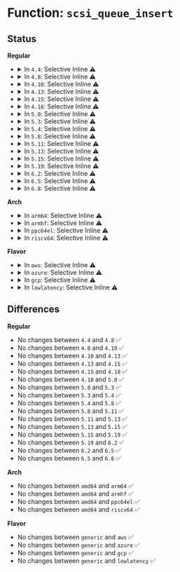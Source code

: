 # Function: <code>scsi_queue_insert</code>

## Status
<b>Regular</b>
<ul>
<li>
<details>
<summary>In <code>4.4</code>: Selective Inline ⚠️</summary>

```c
void scsi_queue_insert(struct scsi_cmnd *cmd, int reason);
```

**Collision:** Unique Global

**Inline:** Selective

**Transformation:** False

**Instances:**

```
In drivers/scsi/scsi_lib.c (ffffffff815b0100)
Location: drivers/scsi/scsi_lib.c:196
Inline: True
Inline callers:
  - drivers/scsi/scsi_lib.c:scsi_softirq_done
  - drivers/scsi/scsi_lib.c:scsi_softirq_done
  - drivers/scsi/scsi_lib.c:scsi_request_fn
Direct callers:
  - drivers/scsi/scsi_error.c:scmd_eh_abort_handler
  - drivers/scsi/scsi_error.c:scsi_eh_flush_done_q
```
**Symbols:**

```
ffffffff815b0100-ffffffff815b0115: scsi_queue_insert (STB_GLOBAL)
```
</details>
</li>
<li>
<details>
<summary>In <code>4.8</code>: Selective Inline ⚠️</summary>

```c
void scsi_queue_insert(struct scsi_cmnd *cmd, int reason);
```

**Collision:** Unique Global

**Inline:** Selective

**Transformation:** False

**Instances:**

```
In drivers/scsi/scsi_lib.c (ffffffff81608a38)
Location: drivers/scsi/scsi_lib.c:162
Inline: True
Inline callers:
  - drivers/scsi/scsi_lib.c:scsi_request_fn
  - drivers/scsi/scsi_lib.c:scsi_softirq_done
  - drivers/scsi/scsi_lib.c:scsi_softirq_done
Direct callers:
  - drivers/scsi/scsi_error.c:scsi_eh_flush_done_q
  - drivers/scsi/scsi_error.c:scmd_eh_abort_handler
```
**Symbols:**

```
ffffffff81608320-ffffffff81608335: scsi_queue_insert (STB_GLOBAL)
```
</details>
</li>
<li>
<details>
<summary>In <code>4.10</code>: Selective Inline ⚠️</summary>

```c
void scsi_queue_insert(struct scsi_cmnd *cmd, int reason);
```

**Collision:** Unique Global

**Inline:** Selective

**Transformation:** False

**Instances:**

```
In drivers/scsi/scsi_lib.c (ffffffff81638328)
Location: drivers/scsi/scsi_lib.c:160
Inline: True
Inline callers:
  - drivers/scsi/scsi_lib.c:scsi_request_fn
  - drivers/scsi/scsi_lib.c:scsi_softirq_done
  - drivers/scsi/scsi_lib.c:scsi_softirq_done
Direct callers:
  - drivers/scsi/scsi_error.c:scsi_eh_flush_done_q
  - drivers/scsi/scsi_error.c:scmd_eh_abort_handler
```
**Symbols:**

```
ffffffff81637c10-ffffffff81637c25: scsi_queue_insert (STB_GLOBAL)
```
</details>
</li>
<li>
<details>
<summary>In <code>4.13</code>: Selective Inline ⚠️</summary>

```c
void scsi_queue_insert(struct scsi_cmnd *cmd, int reason);
```

**Collision:** Unique Global

**Inline:** Selective

**Transformation:** False

**Instances:**

```
In drivers/scsi/scsi_lib.c (ffffffff8164c176)
Location: drivers/scsi/scsi_lib.c:213
Inline: True
Inline callers:
  - drivers/scsi/scsi_lib.c:scsi_request_fn
  - drivers/scsi/scsi_lib.c:scsi_softirq_done
  - drivers/scsi/scsi_lib.c:scsi_softirq_done
Direct callers:
  - drivers/scsi/scsi_error.c:scsi_eh_flush_done_q
  - drivers/scsi/scsi_error.c:scmd_eh_abort_handler
```
**Symbols:**

```
ffffffff8164ba40-ffffffff8164ba55: scsi_queue_insert (STB_GLOBAL)
```
</details>
</li>
<li>
<details>
<summary>In <code>4.15</code>: Selective Inline ⚠️</summary>

```c
void scsi_queue_insert(struct scsi_cmnd *cmd, int reason);
```

**Collision:** Unique Global

**Inline:** Selective

**Transformation:** False

**Instances:**

```
In drivers/scsi/scsi_lib.c (ffffffff816b5614)
Location: drivers/scsi/scsi_lib.c:221
Inline: True
Inline callers:
  - drivers/scsi/scsi_lib.c:scsi_request_fn
  - drivers/scsi/scsi_lib.c:scsi_softirq_done
  - drivers/scsi/scsi_lib.c:scsi_softirq_done
Direct callers:
  - drivers/scsi/scsi_error.c:scsi_eh_flush_done_q
  - drivers/scsi/scsi_error.c:scmd_eh_abort_handler
```
**Symbols:**

```
ffffffff816b4f00-ffffffff816b4f15: scsi_queue_insert (STB_GLOBAL)
```
</details>
</li>
<li>
<details>
<summary>In <code>4.18</code>: Selective Inline ⚠️</summary>

```c
void scsi_queue_insert(struct scsi_cmnd *cmd, int reason);
```

**Collision:** Unique Global

**Inline:** Selective

**Transformation:** False

**Instances:**

```
In drivers/scsi/scsi_lib.c (ffffffff816f168c)
Location: drivers/scsi/scsi_lib.c:234
Inline: True
Inline callers:
  - drivers/scsi/scsi_lib.c:scsi_request_fn
  - drivers/scsi/scsi_lib.c:scsi_softirq_done
  - drivers/scsi/scsi_lib.c:scsi_softirq_done
Direct callers:
  - drivers/scsi/scsi_error.c:scsi_eh_flush_done_q
  - drivers/scsi/scsi_error.c:scmd_eh_abort_handler
```
**Symbols:**

```
ffffffff816f0f60-ffffffff816f0f75: scsi_queue_insert (STB_GLOBAL)
```
</details>
</li>
<li>
<details>
<summary>In <code>5.0</code>: Selective Inline ⚠️</summary>

```c
void scsi_queue_insert(struct scsi_cmnd *cmd, int reason);
```

**Collision:** Unique Global

**Inline:** Selective

**Transformation:** False

**Instances:**

```
In drivers/scsi/scsi_lib.c (ffffffff817143a9)
Location: drivers/scsi/scsi_lib.c:226
Inline: True
Inline callers:
  - drivers/scsi/scsi_lib.c:scsi_softirq_done
  - drivers/scsi/scsi_lib.c:scsi_softirq_done
Direct callers:
  - drivers/scsi/scsi_error.c:scsi_eh_flush_done_q
  - drivers/scsi/scsi_error.c:scmd_eh_abort_handler
```
**Symbols:**

```
ffffffff817142d0-ffffffff817142e5: scsi_queue_insert (STB_GLOBAL)
```
</details>
</li>
<li>
<details>
<summary>In <code>5.3</code>: Selective Inline ⚠️</summary>

```c
void scsi_queue_insert(struct scsi_cmnd *cmd, int reason);
```

**Collision:** Unique Global

**Inline:** Selective

**Transformation:** False

**Instances:**

```
In drivers/scsi/scsi_lib.c (ffffffff8174fd08)
Location: drivers/scsi/scsi_lib.c:224
Inline: True
Inline callers:
  - drivers/scsi/scsi_lib.c:scsi_softirq_done
  - drivers/scsi/scsi_lib.c:scsi_softirq_done
Direct callers:
  - drivers/scsi/scsi_error.c:scsi_eh_flush_done_q
  - drivers/scsi/scsi_error.c:scmd_eh_abort_handler
```
**Symbols:**

```
ffffffff8174fc30-ffffffff8174fc45: scsi_queue_insert (STB_GLOBAL)
```
</details>
</li>
<li>
<details>
<summary>In <code>5.4</code>: Selective Inline ⚠️</summary>

```c
void scsi_queue_insert(struct scsi_cmnd *cmd, int reason);
```

**Collision:** Unique Global

**Inline:** Selective

**Transformation:** False

**Instances:**

```
In drivers/scsi/scsi_lib.c (ffffffff81773ef8)
Location: drivers/scsi/scsi_lib.c:224
Inline: True
Inline callers:
  - drivers/scsi/scsi_lib.c:scsi_softirq_done
  - drivers/scsi/scsi_lib.c:scsi_softirq_done
Direct callers:
  - drivers/scsi/scsi_error.c:scsi_eh_flush_done_q
  - drivers/scsi/scsi_error.c:scmd_eh_abort_handler
```
**Symbols:**

```
ffffffff81773e20-ffffffff81773e35: scsi_queue_insert (STB_GLOBAL)
```
</details>
</li>
<li>
<details>
<summary>In <code>5.8</code>: Selective Inline ⚠️</summary>

```c
void scsi_queue_insert(struct scsi_cmnd *cmd, int reason);
```

**Collision:** Unique Global

**Inline:** Selective

**Transformation:** False

**Instances:**

```
In drivers/scsi/scsi_lib.c (ffffffff81837468)
Location: drivers/scsi/scsi_lib.c:217
Inline: True
Inline callers:
  - drivers/scsi/scsi_lib.c:scsi_softirq_done
  - drivers/scsi/scsi_lib.c:scsi_softirq_done
Direct callers:
  - drivers/scsi/scsi_error.c:scsi_eh_flush_done_q
  - drivers/scsi/scsi_error.c:scmd_eh_abort_handler
```
**Symbols:**

```
ffffffff81837390-ffffffff818373a5: scsi_queue_insert (STB_GLOBAL)
```
</details>
</li>
<li>
<details>
<summary>In <code>5.11</code>: Selective Inline ⚠️</summary>

```c
void scsi_queue_insert(struct scsi_cmnd *cmd, int reason);
```

**Collision:** Unique Global

**Inline:** Selective

**Transformation:** False

**Instances:**

```
In drivers/scsi/scsi_lib.c (ffffffff81847e61)
Location: drivers/scsi/scsi_lib.c:216
Inline: True
Inline callers:
  - drivers/scsi/scsi_lib.c:scsi_softirq_done
  - drivers/scsi/scsi_lib.c:scsi_softirq_done
Direct callers:
  - drivers/scsi/scsi_error.c:scsi_eh_flush_done_q
  - drivers/scsi/scsi_error.c:scmd_eh_abort_handler
```
**Symbols:**

```
ffffffff81847da0-ffffffff81847db5: scsi_queue_insert (STB_GLOBAL)
```
</details>
</li>
<li>
<details>
<summary>In <code>5.13</code>: Selective Inline ⚠️</summary>

```c
void scsi_queue_insert(struct scsi_cmnd *cmd, int reason);
```

**Collision:** Unique Global

**Inline:** Selective

**Transformation:** False

**Instances:**

```
In drivers/scsi/scsi_lib.c (ffffffff8182b03f)
Location: drivers/scsi/scsi_lib.c:182
Inline: True
Inline callers:
  - drivers/scsi/scsi_lib.c:scsi_complete
  - drivers/scsi/scsi_lib.c:scsi_complete
Direct callers:
  - drivers/scsi/scsi_error.c:scsi_eh_flush_done_q
  - drivers/scsi/scsi_error.c:scmd_eh_abort_handler
```
**Symbols:**

```
ffffffff8182af80-ffffffff8182af95: scsi_queue_insert (STB_GLOBAL)
```
</details>
</li>
<li>
<details>
<summary>In <code>5.15</code>: Selective Inline ⚠️</summary>

```c
void scsi_queue_insert(struct scsi_cmnd *cmd, int reason);
```

**Collision:** Unique Global

**Inline:** Selective

**Transformation:** False

**Instances:**

```
In drivers/scsi/scsi_lib.c (ffffffff818b6b19)
Location: drivers/scsi/scsi_lib.c:184
Inline: True
Inline callers:
  - drivers/scsi/scsi_lib.c:scsi_complete
  - drivers/scsi/scsi_lib.c:scsi_complete
Direct callers:
  - drivers/scsi/scsi_error.c:scsi_eh_flush_done_q
  - drivers/scsi/scsi_error.c:scmd_eh_abort_handler
```
**Symbols:**

```
ffffffff818b6a30-ffffffff818b6a45: scsi_queue_insert (STB_GLOBAL)
```
</details>
</li>
<li>
<details>
<summary>In <code>5.19</code>: Selective Inline ⚠️</summary>

```c
void scsi_queue_insert(struct scsi_cmnd *cmd, int reason);
```

**Collision:** Unique Global

**Inline:** Selective

**Transformation:** False

**Instances:**

```
In drivers/scsi/scsi_lib.c (ffffffff81a01f2b)
Location: drivers/scsi/scsi_lib.c:185
Inline: True
Inline callers:
  - drivers/scsi/scsi_lib.c:scsi_complete
  - drivers/scsi/scsi_lib.c:scsi_complete
Direct callers:
  - drivers/scsi/scsi_error.c:scsi_eh_flush_done_q
  - drivers/scsi/scsi_error.c:scmd_eh_abort_handler
```
**Symbols:**

```
ffffffff81a01e60-ffffffff81a01e7f: scsi_queue_insert (STB_GLOBAL)
```
</details>
</li>
<li>
<details>
<summary>In <code>6.2</code>: Selective Inline ⚠️</summary>

```c
void scsi_queue_insert(struct scsi_cmnd *cmd, int reason);
```

**Collision:** Unique Global

**Inline:** Selective

**Transformation:** False

**Instances:**

```
In drivers/scsi/scsi_lib.c (ffffffff81b805db)
Location: drivers/scsi/scsi_lib.c:183
Inline: True
Inline callers:
  - drivers/scsi/scsi_lib.c:scsi_complete
  - drivers/scsi/scsi_lib.c:scsi_complete
Direct callers:
  - drivers/scsi/scsi_error.c:scsi_eh_flush_done_q
  - drivers/scsi/scsi_error.c:scmd_eh_abort_handler
```
**Symbols:**

```
ffffffff81b80500-ffffffff81b8051f: scsi_queue_insert (STB_GLOBAL)
```
</details>
</li>
<li>
<details>
<summary>In <code>6.5</code>: Selective Inline ⚠️</summary>

```c
void scsi_queue_insert(struct scsi_cmnd *cmd, int reason);
```

**Collision:** Unique Global

**Inline:** Selective

**Transformation:** False

**Instances:**

```
In drivers/scsi/scsi_lib.c (ffffffff81bd4674)
Location: drivers/scsi/scsi_lib.c:182
Inline: True
Inline callers:
  - drivers/scsi/scsi_lib.c:scsi_complete
  - drivers/scsi/scsi_lib.c:scsi_complete
Direct callers:
  - drivers/scsi/scsi_error.c:scsi_eh_flush_done_q
  - drivers/scsi/scsi_error.c:scmd_eh_abort_handler
```
**Symbols:**

```
ffffffff81bd4580-ffffffff81bd459f: scsi_queue_insert (STB_GLOBAL)
```
</details>
</li>
<li>
<details>
<summary>In <code>6.8</code>: Selective Inline ⚠️</summary>

```c
void scsi_queue_insert(struct scsi_cmnd *cmd, int reason);
```

**Collision:** Unique Global

**Inline:** Selective

**Transformation:** False

**Instances:**

```
In drivers/scsi/scsi_lib.c (ffffffff81c292e4)
Location: drivers/scsi/scsi_lib.c:182
Inline: True
Inline callers:
  - drivers/scsi/scsi_lib.c:scsi_complete
  - drivers/scsi/scsi_lib.c:scsi_complete
Direct callers:
  - drivers/scsi/scsi_error.c:scsi_eh_flush_done_q
  - drivers/scsi/scsi_error.c:scmd_eh_abort_handler
```
**Symbols:**

```
ffffffff81c291f0-ffffffff81c2920f: scsi_queue_insert (STB_GLOBAL)
```
</details>
</li>
</ul>
<b>Arch</b>
<ul>
<li>
<details>
<summary>In <code>arm64</code>: Selective Inline ⚠️</summary>

```c
void scsi_queue_insert(struct scsi_cmnd *cmd, int reason);
```

**Collision:** Unique Global

**Inline:** Selective

**Transformation:** False

**Instances:**

```
In drivers/scsi/scsi_lib.c (ffff800010977e1c)
Location: drivers/scsi/scsi_lib.c:224
Inline: True
Inline callers:
  - drivers/scsi/scsi_lib.c:scsi_softirq_done
  - drivers/scsi/scsi_lib.c:scsi_softirq_done
Direct callers:
  - drivers/scsi/scsi_error.c:scsi_eh_flush_done_q
  - drivers/scsi/scsi_error.c:scmd_eh_abort_handler
```
**Symbols:**

```
ffff800010977ce0-ffff800010977d18: scsi_queue_insert (STB_GLOBAL)
```
</details>
</li>
<li>
<details>
<summary>In <code>armhf</code>: Selective Inline ⚠️</summary>

```c
void scsi_queue_insert(struct scsi_cmnd *cmd, int reason);
```

**Collision:** Unique Global

**Inline:** Selective

**Transformation:** False

**Instances:**

```
In drivers/scsi/scsi_lib.c (c0a4bd90)
Location: drivers/scsi/scsi_lib.c:224
Inline: True
Inline callers:
  - drivers/scsi/scsi_lib.c:scsi_softirq_done
  - drivers/scsi/scsi_lib.c:scsi_softirq_done
Direct callers:
  - drivers/scsi/scsi_error.c:scsi_eh_flush_done_q
  - drivers/scsi/scsi_error.c:scmd_eh_abort_handler
```
**Symbols:**

```
c0a4bc94-c0a4bcb4: scsi_queue_insert (STB_GLOBAL)
```
</details>
</li>
<li>
<details>
<summary>In <code>ppc64el</code>: Selective Inline ⚠️</summary>

```c
void scsi_queue_insert(struct scsi_cmnd *cmd, int reason);
```

**Collision:** Unique Global

**Inline:** Selective

**Transformation:** False

**Instances:**

```
In drivers/scsi/scsi_lib.c (c000000000a3225c)
Location: drivers/scsi/scsi_lib.c:224
Inline: True
Inline callers:
  - drivers/scsi/scsi_lib.c:scsi_softirq_done
  - drivers/scsi/scsi_lib.c:scsi_softirq_done
Direct callers:
  - drivers/scsi/scsi_error.c:scsi_eh_flush_done_q
  - drivers/scsi/scsi_error.c:scmd_eh_abort_handler
```
**Symbols:**

```
c000000000a32150-c000000000a32168: scsi_queue_insert (STB_GLOBAL)
```
</details>
</li>
<li>
<details>
<summary>In <code>riscv64</code>: Selective Inline ⚠️</summary>

```c
void scsi_queue_insert(struct scsi_cmnd *cmd, int reason);
```

**Collision:** Unique Global

**Inline:** Selective

**Transformation:** False

**Instances:**

```
In drivers/scsi/scsi_lib.c (ffffffe0005df78c)
Location: drivers/scsi/scsi_lib.c:224
Inline: True
Inline callers:
  - drivers/scsi/scsi_lib.c:scsi_softirq_done
  - drivers/scsi/scsi_lib.c:scsi_softirq_done
Direct callers:
  - drivers/scsi/scsi_error.c:scsi_eh_flush_done_q
  - drivers/scsi/scsi_error.c:scmd_eh_abort_handler
```
**Symbols:**

```
ffffffe0005dfa00-ffffffe0005dfa34: scsi_queue_insert (STB_GLOBAL)
```
</details>
</li>
</ul>
<b>Flavor</b>
<ul>
<li>
<details>
<summary>In <code>aws</code>: Selective Inline ⚠️</summary>

```c
void scsi_queue_insert(struct scsi_cmnd *cmd, int reason);
```

**Collision:** Unique Global

**Inline:** Selective

**Transformation:** False

**Instances:**

```
In drivers/scsi/scsi_lib.c (ffffffff817285e8)
Location: drivers/scsi/scsi_lib.c:224
Inline: True
Inline callers:
  - drivers/scsi/scsi_lib.c:scsi_softirq_done
  - drivers/scsi/scsi_lib.c:scsi_softirq_done
Direct callers:
  - drivers/scsi/scsi_error.c:scsi_eh_flush_done_q
  - drivers/scsi/scsi_error.c:scmd_eh_abort_handler
```
**Symbols:**

```
ffffffff81728510-ffffffff81728525: scsi_queue_insert (STB_GLOBAL)
```
</details>
</li>
<li>
<details>
<summary>In <code>azure</code>: Selective Inline ⚠️</summary>

```c
void scsi_queue_insert(struct scsi_cmnd *cmd, int reason);
```

**Collision:** Unique Global

**Inline:** Selective

**Transformation:** False

**Instances:**

```
In drivers/scsi/scsi_lib.c (ffffffff81701a18)
Location: drivers/scsi/scsi_lib.c:224
Inline: True
Inline callers:
  - drivers/scsi/scsi_lib.c:scsi_softirq_done
  - drivers/scsi/scsi_lib.c:scsi_softirq_done
Direct callers:
  - drivers/scsi/scsi_error.c:scsi_eh_flush_done_q
  - drivers/scsi/scsi_error.c:scmd_eh_abort_handler
```
**Symbols:**

```
ffffffff81701940-ffffffff81701955: scsi_queue_insert (STB_GLOBAL)
```
</details>
</li>
<li>
<details>
<summary>In <code>gcp</code>: Selective Inline ⚠️</summary>

```c
void scsi_queue_insert(struct scsi_cmnd *cmd, int reason);
```

**Collision:** Unique Global

**Inline:** Selective

**Transformation:** False

**Instances:**

```
In drivers/scsi/scsi_lib.c (ffffffff817673b8)
Location: drivers/scsi/scsi_lib.c:224
Inline: True
Inline callers:
  - drivers/scsi/scsi_lib.c:scsi_softirq_done
  - drivers/scsi/scsi_lib.c:scsi_softirq_done
Direct callers:
  - drivers/scsi/scsi_error.c:scsi_eh_flush_done_q
  - drivers/scsi/scsi_error.c:scmd_eh_abort_handler
```
**Symbols:**

```
ffffffff817672e0-ffffffff817672f5: scsi_queue_insert (STB_GLOBAL)
```
</details>
</li>
<li>
<details>
<summary>In <code>lowlatency</code>: Selective Inline ⚠️</summary>

```c
void scsi_queue_insert(struct scsi_cmnd *cmd, int reason);
```

**Collision:** Unique Global

**Inline:** Selective

**Transformation:** False

**Instances:**

```
In drivers/scsi/scsi_lib.c (ffffffff81782ad8)
Location: drivers/scsi/scsi_lib.c:224
Inline: True
Inline callers:
  - drivers/scsi/scsi_lib.c:scsi_softirq_done
  - drivers/scsi/scsi_lib.c:scsi_softirq_done
Direct callers:
  - drivers/scsi/scsi_error.c:scsi_eh_flush_done_q
  - drivers/scsi/scsi_error.c:scmd_eh_abort_handler
```
**Symbols:**

```
ffffffff81782a00-ffffffff81782a15: scsi_queue_insert (STB_GLOBAL)
```
</details>
</li>
</ul>

## Differences
<b>Regular</b>
<ul>
<li>
No changes between <code>4.4</code> and <code>4.8</code> ✅
</li>
<li>
No changes between <code>4.8</code> and <code>4.10</code> ✅
</li>
<li>
No changes between <code>4.10</code> and <code>4.13</code> ✅
</li>
<li>
No changes between <code>4.13</code> and <code>4.15</code> ✅
</li>
<li>
No changes between <code>4.15</code> and <code>4.18</code> ✅
</li>
<li>
No changes between <code>4.18</code> and <code>5.0</code> ✅
</li>
<li>
No changes between <code>5.0</code> and <code>5.3</code> ✅
</li>
<li>
No changes between <code>5.3</code> and <code>5.4</code> ✅
</li>
<li>
No changes between <code>5.4</code> and <code>5.8</code> ✅
</li>
<li>
No changes between <code>5.8</code> and <code>5.11</code> ✅
</li>
<li>
No changes between <code>5.11</code> and <code>5.13</code> ✅
</li>
<li>
No changes between <code>5.13</code> and <code>5.15</code> ✅
</li>
<li>
No changes between <code>5.15</code> and <code>5.19</code> ✅
</li>
<li>
No changes between <code>5.19</code> and <code>6.2</code> ✅
</li>
<li>
No changes between <code>6.2</code> and <code>6.5</code> ✅
</li>
<li>
No changes between <code>6.5</code> and <code>6.8</code> ✅
</li>
</ul>
<b>Arch</b>
<ul>
<li>
No changes between <code>amd64</code> and <code>arm64</code> ✅
</li>
<li>
No changes between <code>amd64</code> and <code>armhf</code> ✅
</li>
<li>
No changes between <code>amd64</code> and <code>ppc64el</code> ✅
</li>
<li>
No changes between <code>amd64</code> and <code>riscv64</code> ✅
</li>
</ul>
<b>Flavor</b>
<ul>
<li>
No changes between <code>generic</code> and <code>aws</code> ✅
</li>
<li>
No changes between <code>generic</code> and <code>azure</code> ✅
</li>
<li>
No changes between <code>generic</code> and <code>gcp</code> ✅
</li>
<li>
No changes between <code>generic</code> and <code>lowlatency</code> ✅
</li>
</ul>

